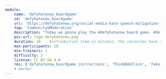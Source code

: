 ```yaml
---
module:
    name: 'defyhatenow_boardgame'
    id: 'defyhatenow_boardgame'
    url: 'https://defyhatenow.org/social-media-hate-speech-mitigation-field-guide-v2-cameroon/'     #url that is linked in the table view, can be empty
    tag: 'Community&Moderation'
    description: "Today we gonna play the #defyhatenow board game. #defyhatenow aims to raise awareness of and develop means for countering social media based hate speech, conflict rhetoric and directed online incitement to violence and to amplify ‘positive influencers’ occupying South Sudan’s social media landscape with voices of peacebuilding and counter-messaging rather than leaving that space open to agents of conflict."
    pic-url: logo-defyhatenow.png
    duration: 10    #introduction time in minutes, the resources have their own time blocks
    max-participants: 10
    min-trainers: 1
    difficulty: 2
    license: CC BY-SA 4.0
    res: ['defyhatenow_boardgame_instructions', 'ThinkB4UClick', 'fake_news', 'hate_speech']
    # marker
---  
```

